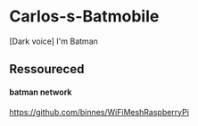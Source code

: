 # Carlos-s-Batmobile
[Dark voice] I'm Batman


## Ressoureced
#### batman network
https://github.com/binnes/WiFiMeshRaspberryPi

